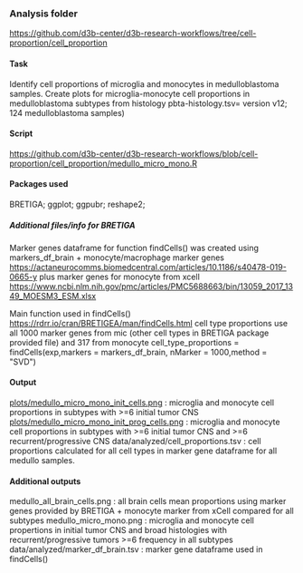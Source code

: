 ### Analysis folder
https://github.com/d3b-center/d3b-research-workflows/tree/cell-proportion/cell_proportion

#### Task
Identify cell proportions of microglia and monocytes in medulloblastoma samples.
Create plots for microglia-monocyte cell proportions in  medulloblastoma subtypes from histology pbta-histology.tsv= version v12; 124 medulloblastoma samples)

#### Script  
https://github.com/d3b-center/d3b-research-workflows/blob/cell-proportion/cell_proportion/medullo_micro_mono.R

#### Packages used 
BRETIGA; ggplot; ggpubr; reshape2;

##### Additional files/info for BRETIGA
Marker genes dataframe for function findCells() was created using markers_df_brain + monocyte/macrophage marker genes https://actaneurocomms.biomedcentral.com/articles/10.1186/s40478-019-0665-y
plus marker genes for monocyte from xcell https://www.ncbi.nlm.nih.gov/pmc/articles/PMC5688663/bin/13059_2017_1349_MOESM3_ESM.xlsx

Main function used in findCells() https://rdrr.io/cran/BRETIGEA/man/findCells.html
cell type proportions use all 1000 marker genes from mic (other cell types in BRETIGA package provided file) and 317 from monocyte
cell_type_proportions = findCells(exp,markers = markers_df_brain, nMarker = 1000,method = "SVD")

#### Output
[plots/medullo_micro_mono_init_cells.png](https://github.com/d3b-center/d3b-research-workflows/blob/cell-proportion/cell_proportion/plots/medullo_micro_mono_init_cells.png) :  microglia and monocyte cell proportions in subtypes with >=6 initial tumor CNS
[plots/medullo_micro_mono_init_prog_cells.png](https://github.com/d3b-center/d3b-research-workflows/blob/cell-proportion/cell_proportion/plots/medullo_micro_mono_init_prog_cells.png) : microglia and monocyte cell proportions in subtypes with >=6 initial tumor CNS and >=6 recurrent/progressive CNS
data/analyzed/cell_proportions.tsv : cell proportions calculated for all cell types in marker gene dataframe for all medullo samples.

#### Additional outputs
medullo_all_brain_cells.png : all brain cells mean proportions using marker genes provided by BRETIGA + monocyte marker from xCell compared for all subtypes
medullo_micro_mono.png : microglia and monocyte cell propertions in initial tumor CNS and broad histologies with recurrent/progressive tumors >=6 frequency in all subtypes
data/analyzed/marker_df_brain.tsv : marker gene dataframe used in findCells()

